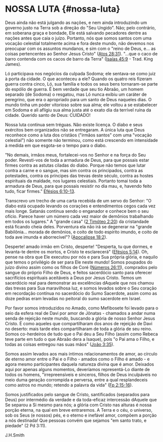 # NOSSA LUTA {#nossa-luta}

Deus ainda não está julgando as nações, e nem ainda introduzindo um governo justo na Terra sob a direção do &quot;Seu Ungido&quot;. Não; pelo contrário, em soberana graça e bondade, Ele está salvando pecadores dentre as nações antes que caia o juízo. Portanto, nós que somos santos com uma vocação celestial totalmente acima e fora deste mundo, não devemos nos preocupar com os assuntos mundanos, e sim com o &quot;reino de Deus, e... as coisas pertencentes ao Senhor Jesus Cristo&quot; ([Atos 28:31](http://bibliaonline.com.br/acf/atos/28/31)). &quot;...que o caco de barro contenda com os cacos de barro da Terra&quot; ([Isaías 45:9](http://bibliaonline.com.br/acf/is/45/9) - Trad. King James).

Ló participava nos negócios da culpada Sodoma; ele sentava-se como juiz à porta da cidade. O que aconteceu a ele? Quando os quatro reis fizeram guerra contra cinco, Ló, sua família e todos os seus bens tornaram-se parte do espólio de guerra. É bem verdade que seu tio Abraão, um homem separado (de Sodoma) o resgatou, mas Ló nunca exibiu um caráter de peregrino, que era o apropriado para um santo de Deus naqueles dias. O mundo tinha um poder vitorioso sobre sua alma; ele voltou a se estabelecer em Sodoma e ali afligiu sua alma justa até o exato dia da terrível ruína da cidade. Querido santo de Deus: CUIDADO!

Nossa luta continua sem tréguas. Não existe licença. O diabo e seus exércitos bem organizados não se entregaram. A única luta que Deus reconhece como a luta dos cristãos (&quot;irmãos santos&quot; com uma &quot;vocação celestial&quot;) não somente não terminou, como está crescendo em intensidade à medida em que esgota-se o tempo para o diabo.

&quot;No demais, irmãos meus, fortalecei-vos no Senhor e na força do Seu poder. Revesti-vos de toda a armadura de Deus, para que possais estar firmes contra as astutas ciladas do diabo. Porque não temos que lutar contra a carne e o sangue, mas sim contra os principados, contra as potestades, contra os príncipes das trevas deste século, contra as hostes espirituais da maldade, nos lugares celestiais. Portanto tomai toda a armadura de Deus, para que possais resistir no dia mau, e, havendo feito tudo, ficar firmes.&quot; [Efésios 6:10-13](http://bibliaonline.com.br/acf/ef/6/10-13).

Transcrevo um trecho de uma carta recebida de um servo do Senhor: &quot;O diabo está ocupado levando os corações e entendimentos cegos cada vez mais longe. Satanás continua sendo o enganador e conhece bem o seu ofício. Parece haver um número cada vez maior de demônios trabalhando em todos os lugares.&quot; A &quot;grande casa&quot; ([2 Timóteo 2:20](http://bibliaonline.com.br/acf/2tm/2/20)) da cristandade está ficando cheia deles. Porventura ela não irá se degenerar na &quot;grande Babilônia... morada de demônios, e coito de todo espírito imundo, e coito de toda ave imunda e aborrecível&quot;? ([Apocalipse 18:2](http://bibliaonline.com.br/acf/ap/18/2)).

Desperte! amado irmão em Cristo, desperte! &quot;Desperta, tu que dormes, e levanta-te dentre os mortos, e Cristo te esclarecerá&quot; ([Efésios 5:14](http://bibliaonline.com.br/acf/ef/5/14)). Oh, pense na obra que Ele executou por nós e para Sua própria glória, e naquilo que temos o privilégio de ser para Ele neste mundo! Somos poupados do juízo divino assim como os filhos de Coré ([Números 26:11](http://bibliaonline.com.br/acf/nm/26/11)), comprados pelo sangue do próprio Filho de Deus, e feitos sacerdócio santo para oferecer sacrifícios espirituais aceitáveis a Deus por Jesus Cristo. Temos um sacerdócio real para demonstrar as excelências dAquele que nos chamou das trevas para Sua maravilhosa luz, e somos levados sobre o Seu coração em recordação contínua no sacerdócio do Sumo Sacerdote, assim como as doze pedras eram levadas no peitoral do sumo sacerdote em Israel.

Por favor somos introduzidos no Amado, como Mefibosete foi levado para o seio da esfera real de Davi por amor de Jônatas - chamados a andar numa senda de rejeição neste mundo, buscando a glória de nosso Senhor Jesus Cristo. É como aqueles que compartilharam dos anos de rejeição de Davi no deserto: mais tarde eles compartilharam de toda a glória de seu reino. Somos co-herdeiros de tudo que o Pai deu a Seu Filho (assim como Rebeca teve parte em tudo o que Abraão dera a Isaque), pois &quot;o Pai ama o Filho, e todas as coisas entregou nas suas mãos&quot; ([João 3:35](http://bibliaonline.com.br/acf/jo/3/35)).

Somos assim levados aos mais íntimos relacionamentos de amor, ao círculo de eterno amor entre o Pai e o Filho - amados como o Filho é amado - e agora mesmo participantes daquela natureza divina que é amor. Deixados aqui por apenas alguns momentos, deveríamos representá-Lo diante de todos os homens, &quot;irrepreensíveis e sinceros, filhos de Deus inculpáveis no meio duma geração corrompida e perversa, entre a qual resplandeceis como astros no mundo; retendo a palavra da vida&quot; ([Fp 2:15-16](http://bibliaonline.com.br/acf/fp/2/15-16)).

Somos justificados pelo sangue de Cristo, santificados (separados para Deus) por intermédio da verdade e da toda-eficaz intercessão dAquele que Se separou a Si mesmo para nós; a glória com Cristo nas alturas é nossa porção eterna, na qual em breve entraremos. A Terra e o céu, o universo, sob os Seus (e nossos) pés, e o eterno e inefável amor, compõem a porção a nós destinada! Que pessoas convém que sejamos &quot;em santo trato, e piedade&quot; (2 Pd 3:11).

J.H.Smith